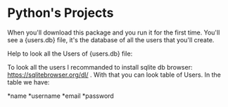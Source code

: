 # Python's Projects

When you'll download this package and you run it for the first time. You'll see a {users.db} file, it's the database of all the users that you'll create.

Help to look all the Users of {users.db} file:

To look all the users I recommanded to install sqlite db browser: https://sqlitebrowser.org/dl/ .
With that you can look table of Users.
In the table we have:

*name
*username
*email
*password

